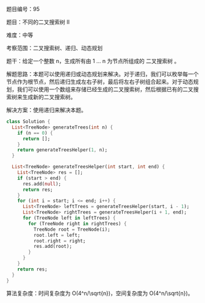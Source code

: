 题目编号：95

题目：不同的二叉搜索树 II

难度：中等

考察范围：二叉搜索树、递归、动态规划

题干：给定一个整数 n，生成所有由 1 ... n 为节点所组成的 二叉搜索树 。

解题思路：本题可以使用递归或动态规划来解决。对于递归，我们可以枚举每一个节点作为根节点，然后递归生成左右子树，最后将左右子树组合起来。对于动态规划，我们可以使用一个数组来存储已经生成的二叉搜索树，然后根据已有的二叉搜索树来生成新的二叉搜索树。

解决方案：使用递归来解决本题。

```dart
class Solution {
  List<TreeNode> generateTrees(int n) {
    if (n == 0) {
      return [];
    }
    return generateTreesHelper(1, n);
  }

  List<TreeNode> generateTreesHelper(int start, int end) {
    List<TreeNode> res = [];
    if (start > end) {
      res.add(null);
      return res;
    }
    for (int i = start; i <= end; i++) {
      List<TreeNode> leftTrees = generateTreesHelper(start, i - 1);
      List<TreeNode> rightTrees = generateTreesHelper(i + 1, end);
      for (TreeNode left in leftTrees) {
        for (TreeNode right in rightTrees) {
          TreeNode root = TreeNode(i);
          root.left = left;
          root.right = right;
          res.add(root);
        }
      }
    }
    return res;
  }
}
```

算法复杂度：时间复杂度为 O(4^n/\sqrt{n})，空间复杂度为 O(4^n/\sqrt{n})。